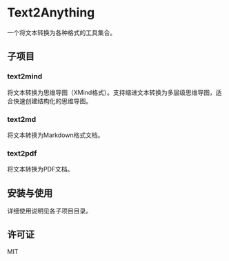 # Text2Anything

一个将文本转换为各种格式的工具集合。

## 子项目

### text2mind
将文本转换为思维导图（XMind格式）。支持缩进文本转换为多层级思维导图，适合快速创建结构化的思维导图。

### text2md
将文本转换为Markdown格式文档。

### text2pdf
将文本转换为PDF文档。

## 安装与使用

详细使用说明见各子项目目录。

## 许可证

MIT 